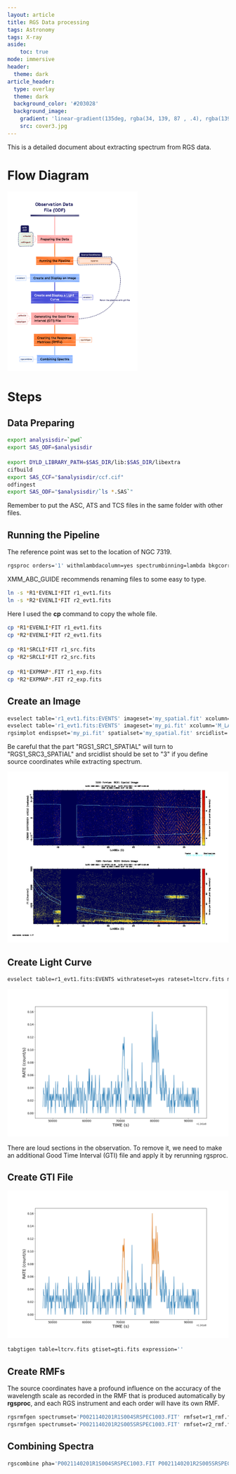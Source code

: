 ```yaml
---
layout: article
title: RGS Data processing
tags: Astronomy
tags: X-ray
aside:
    toc: true
mode: immersive
header:
  theme: dark
article_header:
  type: overlay
  theme: dark
  background_color: '#203028'
  background_image:
    gradient: 'linear-gradient(135deg, rgba(34, 139, 87 , .4), rgba(139, 34, 139, .4))'
    src: cover3.jpg
---
```


This is a detailed document about extracting spectrum from RGS data.

<!--more-->

# Flow Diagram

<img src="https://raw.githubusercontent.com/LittleCaps/LittleCaps.github.io/master/screenshots/Observation_Data_File(ODF).png" alt="Observation_Data_File(ODF)" style="zoom:40%;" />

# Steps

## Data Preparing

```bash
export analysisdir=`pwd`
export SAS_ODF=$analysisdir

export DYLD_LIBRARY_PATH=$SAS_DIR/lib:$SAS_DIR/libextra
cifbuild
export SAS_CCF="$analysisdir/ccf.cif"
odfingest
export SAS_ODF="$analysisdir/`ls *.SAS`"
```

Remember to put the ASC, ATS and TCS files in the same folder with other files.

## Running the Pipeline

The reference point was set to the location of NGC 7319.

```bash
rgsproc orders='1' withmlambdacolumn=yes spectrumbinning=lambda bkgcorrect=no withbackgroundmodel=yes withsrc=yes srclabel=USER srcstyle=radec srcra=339.015 srcdec=33.9758667 xpsfincl=98
```

XMM_ABC_GUIDE recommends renaming files to some easy to type.

```bash
ln -s *R1*EVENLI*FIT r1_evt1.fits
ln -s *R2*EVENLI*FIT r2_evt1.fits
```

Here I used the **cp** command to copy the whole file.

```bash
cp *R1*EVENLI*FIT r1_evt1.fits
cp *R2*EVENLI*FIT r2_evt1.fits

cp *R1*SRCLI*FIT r1_src.fits
cp *R2*SRCLI*FIT r2_src.fits

cp *R1*EXPMAP*.FIT r1_exp.fits
cp *R2*EXPMAP*.FIT r2_exp.fits
```

## Create an Image

```bash
evselect table='r1_evt1.fits:EVENTS' imageset='my_spatial.fit' xcolumn='M_LAMBDA' ycolumn='XDSP_CORR' 
evselect table='r1_evt1.fits:EVENTS' imageset='my_pi.fit' xcolumn='M_LAMBDA' ycolumn='PI' yimagemin=0 yimagemax=3000 expression='REGION(r1_src.fits:RGS1_S    RC3_SPATIAL,M_LAMBDA,XDSP_CORR)'
rgsimplot endispset='my_pi.fit' spatialset='my_spatial.fit' srcidlist='3' srclistset='r1_src.fits' device=/CPS plotfile=rgs1.ps
```

Be careful that the part "RGS1_SRC1_SPATIAL" will turn to "RGS1_SRC3_SPATIAL" and srcidlist should be set to "3" if you define source coordinates while extracting spectrum.

![rgs1](https://raw.githubusercontent.com/LittleCaps/LittleCaps.github.io/master/screenshots/rgs1.png)

## Create Light Curve

```bash
evselect table=r1_evt1.fits:EVENTS withrateset=yes rateset=ltcrv.fits maketimecolumn=yes timebinsize=100 makeratecolumn=yes expression='(CCDNR==9)&&(REGION(r1_src.fits:RGS1_BACKGROUND,M_LAMBDA,XDSP_CORR))'
```

<img src="https://raw.githubusercontent.com/LittleCaps/LittleCaps.github.io/master/screenshots/ltcrv1.png" alt="ltcrv" style="zoom:80%;" />

There are loud sections in the observation. To remove it, we need to make an additional Good Time Interval (GTI) file and apply it by rerunning rgsproc.

## Create GTI File

<img src="https://raw.githubusercontent.com/LittleCaps/LittleCaps.github.io/master/screenshots/ltcrv2.png" alt="ltcrv2" style="zoom:80%;" />

```bash
tabgtigen table=ltcrv.fits gtiset=gti.fits expression=''
```

## Create RMFs

The source coordinates have a profound influence on the accuracy of the wavelength scale as recorded in the RMF that is produced automatically by **rgsproc**, and each RGS instrument and each order will have its own RMF.

```bash
rgsrmfgen spectrumset='P0021140201R1S004SRSPEC1003.FIT' rmfset=r1_rmf.fits evlist=r1_evt1.fits
rgsrmfgen spectrumset='P0021140201R2S005SRSPEC1003.FIT' rmfset=r2_rmf.fits evlist=r2_evt1.fits
```



## Combining Spectra

```bash
rgscombine pha='P0021140201R1S004SRSPEC1003.FIT P0021140201R2S005SRSPEC1003.FIT' rmf='r1_rmf.fits r2_rmf.fits' bkg='P0021140201R1S004MBSPEC1000.FIT P0021140201R2S005MBSPEC1000.FIT' filepha=all_pha.fits filermf=all_rmf.fits filebkg=all_mbg.fits min=6 max=38
```

